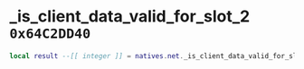 # _is_client_data_valid_for_slot_2 `0x64C2DD40`

```lua
local result --[[ integer ]] = natives.net._is_client_data_valid_for_slot_2(_unk0 --[[ integer ]], _unk1 --[[ integer ]])
```